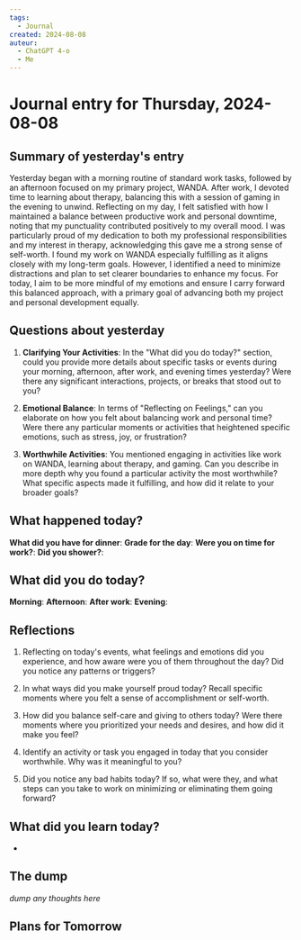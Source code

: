 ```yaml
---
tags:
  - Journal
created: 2024-08-08
auteur:
  - ChatGPT 4-o
  - Me
---
```

# Journal entry for Thursday, 2024-08-08

## Summary of yesterday's entry

Yesterday began with a morning routine of standard work tasks, followed by an afternoon focused on my primary project, WANDA. After work, I devoted time to learning about therapy, balancing this with a session of gaming in the evening to unwind. Reflecting on my day, I felt satisfied with how I maintained a balance between productive work and personal downtime, noting that my punctuality contributed positively to my overall mood. I was particularly proud of my dedication to both my professional responsibilities and my interest in therapy, acknowledging this gave me a strong sense of self-worth. I found my work on WANDA especially fulfilling as it aligns closely with my long-term goals. However, I identified a need to minimize distractions and plan to set clearer boundaries to enhance my focus. For today, I aim to be more mindful of my emotions and ensure I carry forward this balanced approach, with a primary goal of advancing both my project and personal development equally.

## Questions about yesterday

1. **Clarifying Your Activities**:
   In the "What did you do today?" section, could you provide more details about specific tasks or events during your morning, afternoon, after work, and evening times yesterday? Were there any significant interactions, projects, or breaks that stood out to you?

2. **Emotional Balance**:
   In terms of "Reflecting on Feelings," can you elaborate on how you felt about balancing work and personal time? Were there any particular moments or activities that heightened specific emotions, such as stress, joy, or frustration?

3. **Worthwhile Activities**:
   You mentioned engaging in activities like work on WANDA, learning about therapy, and gaming. Can you describe in more depth why you found a particular activity the most worthwhile? What specific aspects made it fulfilling, and how did it relate to your broader goals?

## What happened today?

**What did you have for dinner**: 
**Grade for the day**: 
**Were you on time for work?**:
**Did you shower?**:

## What did you do today?

**Morning**: 
**Afternoon**: 
**After work**: 
**Evening**: 

## Reflections

1. Reflecting on today's events, what feelings and emotions did you experience, and how aware were you of them throughout the day? Did you notice any patterns or triggers?

2. In what ways did you make yourself proud today? Recall specific moments where you felt a sense of accomplishment or self-worth.

3. How did you balance self-care and giving to others today? Were there moments where you prioritized your needs and desires, and how did it make you feel?

4. Identify an activity or task you engaged in today that you consider worthwhile. Why was it meaningful to you?

5. Did you notice any bad habits today? If so, what were they, and what steps can you take to work on minimizing or eliminating them going forward?

## What did you learn today?

-

## The dump
*dump any thoughts here*

## Plans for Tomorrow
